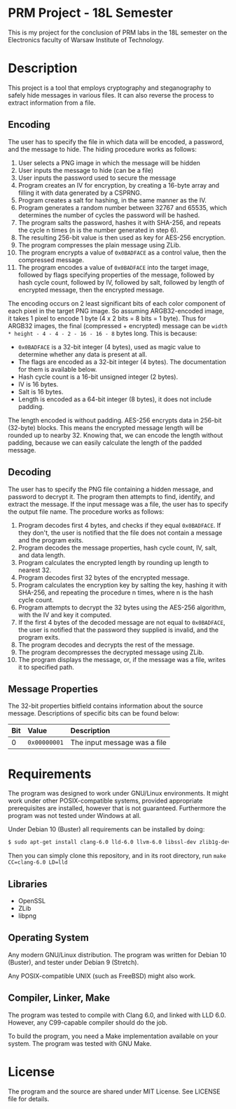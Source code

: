 # PRM Project - 18L Semester
This is my project for the conclusion of PRM labs in the 18L semester on the 
Electronics faculty of Warsaw Institute of Technology.

# Description
This project is a tool that employs cryptography and steganography to safely 
hide messages in various files. It can also reverse the process to extract 
information from a file.

## Encoding
The user has to specify the file in which data will be encoded, a password, 
and the message to hide. The hiding procedure works as follows:

1.  User selects a PNG image in which the message will be hidden
2.  User inputs the message to hide (can be a file)
3.  User inputs the password used to secure the message
4.  Program creates an IV for encryption, by creating a 16-byte array and 
    filling it with data generated by a CSPRNG.
5.  Program creates a salt for hashing, in the same manner as the IV.
6.  Program generates a random number between 32767 and 65535, which determines
    the number of cycles the password will be hashed.
7.  The program salts the password, hashes it with SHA-256, and repeats the 
    cycle n times (n is the number generated in step 6).
8.  The resulting 256-bit value is then used as key for AES-256 encryption.
9.  The program compresses the plain message using ZLib.
10. The program encrypts a value of `0x0BADFACE` as a control value, then the 
    compressed message.
11. The program encodes a value of `0x0BADFACE` into the target image, followed
    by flags specifying properties of the message, followed by hash cycle 
    count, followed by IV, followed by salt, followed by length of encrypted 
    message, then the encrypted message.

The encoding occurs on 2 least significant bits of each color component of 
each pixel in the target PNG image. So assuming ARGB32-encoded image, it takes 
1 pixel to encode 1 byte (4 x 2 bits = 8 bits = 1 byte). Thus for ARGB32 
images, the final (compressed + encrypted) message can be 
`width * height - 4 - 4 - 2 - 16 - 16 - 8` bytes long. This is because:

* `0x0BADFACE` is a 32-bit integer (4 bytes), used as magic value to determine 
  whether any data is present at all.
* The flags are encoded as a 32-bit integer (4 bytes). The documentation for 
  them is available below.
* Hash cycle count is a 16-bit unsigned integer (2 bytes).
* IV is 16 bytes.
* Salt is 16 bytes.
* Length is encoded as a 64-bit integer (8 bytes), it does not include padding.

The length encoded is without padding. AES-256 encrypts data in 256-bit 
(32-byte) blocks. This means the encrypted message length will be rounded up to
nearby 32. Knowing that, we can encode the length without padding, because we 
can easily calculate the length of the padded message.

## Decoding

The user has to specify the PNG file containing a hidden message, and password 
to decrypt it. The program then attempts to find, identify, and extract the 
message. If the input message was a file, the user has to specify the output 
file name. The procedure works as follows:

1.  Program decodes first 4 bytes, and checks if they equal `0x0BADFACE`. If 
    they don't, the user is notified that the file does not contain a message 
    and the program exits.
2.  Program decodes the message properties, hash cycle count, IV, salt, and 
    data length.
3.  Program calculates the encrypted length by rounding up length to nearest 
    32.
4.  Program decodes first 32 bytes of the encrypted message.
5.  Program calculates the encryption key by salting the key, hashing it with 
    SHA-256, and repeating the procedure n times, where n is the hash cycle 
    count.
6.  Program attempts to decrypt the 32 bytes using the AES-256 algorithm, with 
    the IV and key it computed.
7.  If the first 4 bytes of the decoded message are not equal to `0x0BADFACE`, 
    the user is notified that the password they supplied is invalid, and the 
    program exits.
8.  The program decodes and decrypts the rest of the message.
9.  The program decompresses the decrypted message using ZLib.
10. The program displays the message, or, if the message was a file, writes it 
    to specified path.

## Message Properties
The 32-bit properties bitfield contains information about the source message. 
Descriptions of specific bits can be found below:

**Bit** | **Value**    | **Description**
:-------|:-------------|:----------------
0       | `0x00000001` | The input message was a file

# Requirements
The program was designed to work under GNU/Linux environments. It might work 
under other POSIX-compatible systems, provided appropriate prerequisites are 
installed, however that is not guaranteed. Furthermore the program was not 
tested under Windows at all.

Under Debian 10 (Buster) all requirements can be installed by doing:

```bash
$ sudo apt-get install clang-6.0 lld-6.0 llvm-6.0 libssl-dev zlib1g-dev libpng-dev make build-essential git
```

Then you can simply clone this repository, and in its root directory, run 
`make CC=clang-6.0 LD=lld`

## Libraries
* OpenSSL
* ZLib
* libpng

## Operating System
Any modern GNU/Linux distribution. The program was written for Debian 10 
(Buster), and tester under Debian 9 (Stretch).

Any POSIX-compatible UNIX (such as FreeBSD) might also work.

## Compiler, Linker, Make
The program was tested to compile with Clang 6.0, and linked with LLD 6.0. 
However, any C99-capable compiler should do the job.

To build the program, you need a Make implementation available on your system. 
The program was tested with GNU Make.

# License
The program and the source are shared under MIT License. See LICENSE file for 
details.
